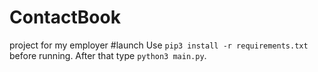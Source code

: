 # ContactBook
project for my employer
#launch
Use `pip3 install -r requirements.txt` before running.
After that type `python3 main.py`.
